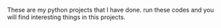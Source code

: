 These are my python projects that I have done. run these codes and you will find interesting things in this projects.
